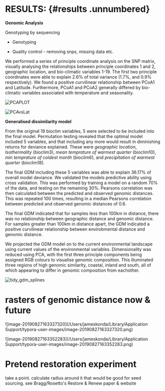 RESULTS: {#results .unnumbered}
=======

**Genomic Analysis**

Genotyping by sequencing

- Genotyping

- Quality control - removing snps, missing data etc. 

We performed a series of principle coordinate analysis on the SNP matrix, visually analysing the relationships between principle coordinates 1 and 2, geographic location, and bio-climatic variables 1-19. The first two principle coordinates were able to explain $2.6\%$ of total variance ($1.7\%$, and $0.9\%$ respectively). We found a positive curvilinear relationship between PCoA1 and Latitude. Furthermore, PCoA1 and PCoA2 generally differed by bio-climatic variables associated with temperature and seasonality. 

![PCAPLOT](/Users/jameskonda/Desktop/Landscape_Genomics/E_marginata_Papers/kondillios_et_al/figures/PCAPLOT.png)

![PCAvsLat](/Users/jameskonda/Desktop/Landscape_Genomics/E_marginata_Papers/kondillios_et_al/figures/PCAvsLat.png)

**Generalised dissimilarity model** 

From the original $19$ bioclim variables, 5 were selected to be included into the final model. Permutation testing revealed that the optimal model included 5 variables, and that including any more would result in diminishing returns for deviance explained. These were *geographic location*, *Isothermality* (bioclim3), *mean temprature of warmest quarter* (bioclim10), *min temprature of coldest month* (bioclim6), and *precipitation of warmest quarter* (bioclim18). 

The final GDM including these 5 variables  was able to explain 36.17% of overall model deviance. We validated the models predictive ability using cross validation. This was performed by training a model on a random 70% of the data, and testing on the remaining 30%. Pearsons correlation was then calculated between the predicted and observed genomic distances. This was repeated 100 times, resulting in a median Pearsons correlation between predicted and observed genomic distances of 0.6. 

The final GDM indicated that for samples less than 100km in distance, there was no relationship between geographic distance and genomic distance. For samples greater than 100km in distance apart, the GDM indicated a positive curvilinear relationship between envirobmental distance and genomic distance.

We projected the GDM model on to the current environmental landscape using current values of the environmental variables. Dimensionality was reduced using PCA, with the first three principle components being assigned RGB colours to visualise genomic composition. This illuminated three regions of high genomic similarity, coastal, inland and south, all of which appearing to differ in genomic composition from eachother. 



![tidy_gdm_splines](/Users/jameskonda/Desktop/Landscape_Genomics/E_marginata_Papers/kondillios_et_al/figures/tidy_gdm_splines.png)



# rasters of genomic distance now & future

![image-20190827163327320](/Users/jameskonda/Library/Application Support/typora-user-images/image-20190827163327320.png)



![image-20190827163352283](/Users/jameskonda/Library/Application Support/typora-user-images/image-20190827163352283.png)



# Pretend restoration experiment

take a point. calculate radius around it that would be good for seed sourcing. see Bragg/Rosetto's Restore & Renew paper & website




